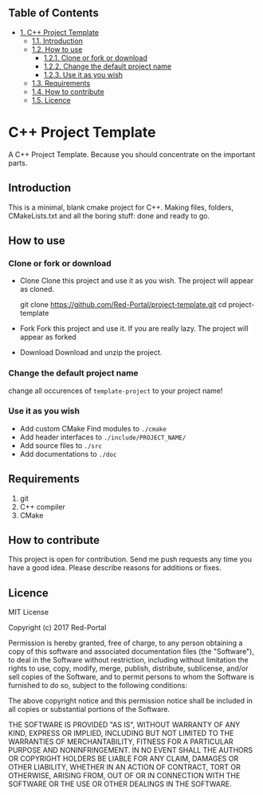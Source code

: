 <div id="table-of-contents">
<h2>Table of Contents</h2>
<div id="text-table-of-contents">
<ul>
<li><a href="#sec-1">1. C++ Project Template</a>
<ul>
<li><a href="#sec-1-1">1.1. Introduction</a></li>
<li><a href="#sec-1-2">1.2. How to use</a>
<ul>
<li><a href="#sec-1-2-1">1.2.1. Clone or fork or download</a></li>
<li><a href="#sec-1-2-2">1.2.2. Change the default project name</a></li>
<li><a href="#sec-1-2-3">1.2.3. Use it as you wish</a></li>
</ul>
</li>
<li><a href="#sec-1-3">1.3. Requirements</a></li>
<li><a href="#sec-1-4">1.4. How to contribute</a></li>
<li><a href="#sec-1-5">1.5. Licence</a></li>
</ul>
</li>
</ul>
</div>
</div>

# C++ Project Template<a id="sec-1" name="sec-1"></a>

A C++ Project Template. 
Because you should concentrate on the important parts.

## Introduction<a id="sec-1-1" name="sec-1-1"></a>

This is a minimal, blank cmake project for C++.
Making files, folders, CMakeLists.txt and all the boring stuff: done and ready to go.

## How to use<a id="sec-1-2" name="sec-1-2"></a>

### Clone or fork or download<a id="sec-1-2-1" name="sec-1-2-1"></a>

-   Clone
    Clone this project and use it as you wish.
    The project will appear as cloned.

    git clone https://github.com/Red-Portal/project-template.git
    cd project-template

-   Fork 
    Fork this project and use it. If you are really lazy.
    The project will appear as forked

-   Download
    Download and unzip the project.

### Change the default project name<a id="sec-1-2-2" name="sec-1-2-2"></a>

change all occurences of `template-project` to your project name!

### Use it as you wish<a id="sec-1-2-3" name="sec-1-2-3"></a>

-   Add custom CMake Find modules to `./cmake`
-   Add header interfaces to `./include/PROJECT_NAME/`
-   Add source files to `./src`
-   Add documentations to `./doc`

## Requirements<a id="sec-1-3" name="sec-1-3"></a>

1.  git
2.  C++ compiler
3.  CMake

## How to contribute<a id="sec-1-4" name="sec-1-4"></a>

This project is open for contribution.
Send me push requests any time you have a good idea.
Please describe reasons for additions or fixes.

## Licence<a id="sec-1-5" name="sec-1-5"></a>

MIT License

Copyright (c) 2017 Red-Portal

Permission is hereby granted, free of charge, to any person obtaining a copy
of this software and associated documentation files (the "Software"), to deal
in the Software without restriction, including without limitation the rights
to use, copy, modify, merge, publish, distribute, sublicense, and/or sell
copies of the Software, and to permit persons to whom the Software is
furnished to do so, subject to the following conditions:

The above copyright notice and this permission notice shall be included in all
copies or substantial portions of the Software.

THE SOFTWARE IS PROVIDED "AS IS", WITHOUT WARRANTY OF ANY KIND, EXPRESS OR
IMPLIED, INCLUDING BUT NOT LIMITED TO THE WARRANTIES OF MERCHANTABILITY,
FITNESS FOR A PARTICULAR PURPOSE AND NONINFRINGEMENT. IN NO EVENT SHALL THE
AUTHORS OR COPYRIGHT HOLDERS BE LIABLE FOR ANY CLAIM, DAMAGES OR OTHER
LIABILITY, WHETHER IN AN ACTION OF CONTRACT, TORT OR OTHERWISE, ARISING FROM,
OUT OF OR IN CONNECTION WITH THE SOFTWARE OR THE USE OR OTHER DEALINGS IN THE
SOFTWARE.
